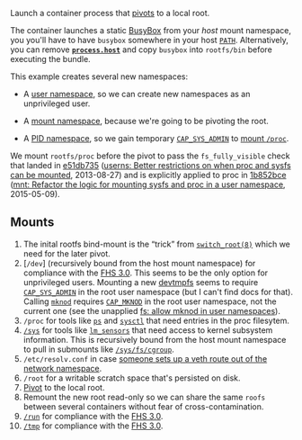 Launch a container process that [pivots][pivot_root.2] to a local
root.

The container launches a static [BusyBox][] from your *host* mount
namespace, you you'll have to have `busybox` somewhere in your host
[`PATH`][environ.7].  Alternatively, you can remove
[**`process.host`**](../../../README.md#host) and copy `busybox` into
`rootfs/bin` before executing the bundle.

This example creates several new namespaces:

* A [user namespace][user_namespaces.7], so we can create new
  namespaces as an unprivileged user.

* A [mount namespace][namespaces.7], because we're going to be
  pivoting the root.

* A [PID namespace][pid_namespaces.7], so we gain temporary
  [`CAP_SYS_ADMIN`][capabilities.7] to [mount
  `/proc`][e51db735-proc-cap-pidns].

We mount `rootfs/proc` before the pivot to pass the `fs_fully_visible`
check that landed in [e51db735][] ([userns: Better restrictions on
when proc and sysfs can be mounted][e51db735-thread], 2013-08-27) and
is explicitly applied to proc in [1b852bce][] ([mnt: Refactor the
logic for mounting sysfs and proc in a user
namespace][1b852bce-thread], 2015-05-09).

## Mounts

1. The inital rootfs bind-mount is the “trick” from
   [`switch_root(8)`][switch_root.8.notes] which we need for the later
   pivot.
2. [`/dev`] (recursively bound from the host mount namespace) for
   compliance with the [FHS 3.0][FHS-3.0].  This seems to be the only
   option for unprivileged users.  Mounting a new [devtmpfs][] seems
   to require [`CAP_SYS_ADMIN`][capabilities.7] in the root user
   namespace (but I can't find docs for that).  Calling
   [`mknod`][mknod.1] requires [`CAP_MKNOD`][capabilities.7] in the
   root user namespace, not the current one (see the unapplied [fs:
   allow mknod in user namespaces][mknod-user-namespace]).
3. `/proc` for tools like [`ps`][ps.1] and [`sysctl`][sysctl.8] that
   need entries in the proc filesytem.
4. [`/sys`][sys] for tools like [`lm_sensors`][lm_sensors] that need
   access to kernel subsystem information.  This is recursively bound
   from the host mount namespace to pull in submounts like
   [`/sys/fs/cgroup`][cgroups].
5. `/etc/resolv.conf` in case [someone sets up a veth route out of the
   network namespace](../net-veth-root).
6. `/root` for a writable scratch space that's persisted on disk.
7. [Pivot][pivot_root.2] to the local root.
8. Remount the new root read-only so we can share the same `roofs`
   between several containers without fear of cross-contamination.
9. [`/run`][run] for compliance with the [FHS 3.0][FHS-3.0].
10. [`/tmp`][tmp] for compliance with the [FHS 3.0][FHS-3.0].

[BusyBox]: http://www.busybox.net/
[cgroups]: https://www.kernel.org/doc/Documentation/cgroup-v1/cgroups.txt
[dev]: http://refspecs.linuxfoundation.org/FHS_3.0/fhs/ch03s06.html
[devtmpfs]: http://thread.gmane.org/gmane.linux.kernel/830032
[FHS-3.0]: http://refspecs.linuxfoundation.org/FHS_3.0/fhs/index.html
[lm_sensors]: https://github.com/groeck/lm-sensors
[run]: http://refspecs.linuxfoundation.org/FHS_3.0/fhs/ch03s15.html
[sys]: http://refspecs.linuxfoundation.org/FHS_3.0/fhs/ch06.html#sysKernelAndSystemInformation
[tmp]: http://refspecs.linuxfoundation.org/FHS_3.0/fhs/ch03s18.html

[mknod-user-namespace]: http://thread.gmane.org/gmane.linux.file-systems/72682/focus=72684
[e51db735]: https://git.kernel.org/pub/scm/linux/kernel/git/torvalds/linux.git/commit/?id=e51db73532955dc5eaba4235e62b74b460709d5b
[e51db735-thread]: http://thread.gmane.org/gmane.linux.file-systems/77413
[e51db735-proc-cap-pidns]: https://git.kernel.org/pub/scm/linux/kernel/git/torvalds/linux.git/commit/?id=e51db73532955dc5eaba4235e62b74b460709d5b
[1b852bce]: https://git.kernel.org/pub/scm/linux/kernel/git/torvalds/linux.git/commit/?id=1b852bceb0d111e510d1a15826ecc4a19358d512
[1b852bce-thread]: http://thread.gmane.org/gmane.linux.kernel.containers/29284/focus=29285

[mknod.1]: http://man7.org/linux/man-pages/man1/mknod.1.html
[ps.1]: http://man7.org/linux/man-pages/man1/ps.1.html
[pivot_root.2]: http://man7.org/linux/man-pages/man2/pivot_root.2.html
[capabilities.7]: http://man7.org/linux/man-pages/man7/capabilities.7.html
[environ.7]: http://man7.org/linux/man-pages/man7/environ.7.html
[namespaces.7]: http://man7.org/linux/man-pages/man7/namespaces.7.html
[pid_namespaces.7]: http://man7.org/linux/man-pages/man7/pid_namespaces.7.html
[user_namespaces.7]: http://man7.org/linux/man-pages/man7/user_namespaces.7.html
[switch_root.8.notes]: http://man7.org/linux/man-pages/man8/switch_root.8.html#NOTES
[sysctl.8]: http://man7.org/linux/man-pages/man8/sysctl.8.html
